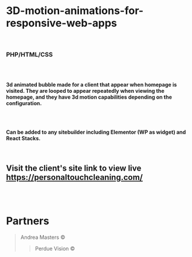 # 3D-motion-animations-for-responsive-web-apps

<br>

### PHP/HTML/CSS 

<br><br>

<strong> 3d animated bubble made for a client that appear when homepage is visited. They are looped to appear repeatedly when viewing the homepage, and they have 3d motion capabilities depending on the configuration. </strong>

<br><br>

<strong> Can be added to any sitebuilder including Elementor (WP as widget) and React Stacks. </strong>

<br>

## Visit the client's site link to view live https://personaltouchcleaning.com/

<br><br>

# Partners

> Andrea Masters ©
>> Perdue Vision ©
